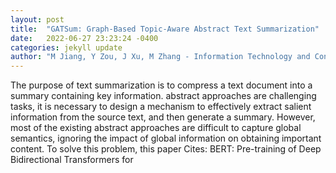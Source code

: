```yaml
---
layout: post
title:  "GATSum: Graph-Based Topic-Aware Abstract Text Summarization"
date:   2022-06-27 23:23:24 -0400
categories: jekyll update
author: "M Jiang, Y Zou, J Xu, M Zhang - Information Technology and Control, 2022"
---
```

The purpose of text summarization is to compress a text document into a summary containing key information. abstract approaches are challenging tasks, it is necessary to design a mechanism to effectively extract salient information from the source text, and then generate a summary. However, most of the existing abstract approaches are difficult to capture global semantics, ignoring the impact of global information on obtaining important content. To solve this problem, this paper  Cites: BERT: Pre-training of Deep Bidirectional Transformers for